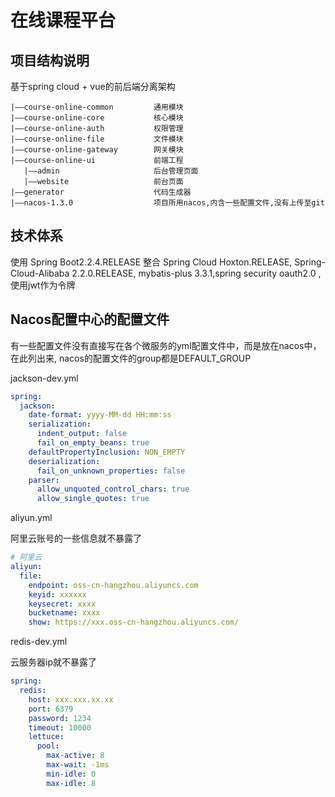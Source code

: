 # 在线课程平台

## 项目结构说明
基于spring cloud + vue的前后端分离架构
```
|——course-online-common    		通用模块
|——course-online-core 			核心模块
|——course-online-auth 			权限管理
|——course-online-file 			文件模块
|——course-online-gateway		网关模块
|——course-online-ui    	        前端工程
   |——admin                     后台管理页面
   |——website                   前台页面
|——generator                    代码生成器
|——nacos-1.3.0                  项目所用nacos,内含一些配置文件,没有上传至git

```



## 技术体系

使用 Spring Boot2.2.4.RELEASE 
整合 Spring Cloud Hoxton.RELEASE, Spring-Cloud-Alibaba 2.2.0.RELEASE,
mybatis-plus 3.3.1,spring security oauth2.0 ,使用jwt作为令牌

## Nacos配置中心的配置文件
有一些配置文件没有直接写在各个微服务的yml配置文件中，而是放在nacos中，在此列出来, nacos的配置文件的group都是DEFAULT_GROUP

jackson-dev.yml

```yaml
spring:
  jackson:
    date-format: yyyy-MM-dd HH:mm:ss
    serialization:
      indent_output: false
      fail_on_empty_beans: true
    defaultPropertyInclusion: NON_EMPTY
    deserialization:
      fail_on_unknown_properties: false
    parser:
      allow_unquoted_control_chars: true
      allow_single_quotes: true
```

aliyun.yml

阿里云账号的一些信息就不暴露了

```yaml
# 阿里云
aliyun:
  file:
    endpoint: oss-cn-hangzhou.aliyuncs.com
    keyid: xxxxxx
    keysecret: xxxx
    bucketname: xxxx
    show: https://xxx.oss-cn-hangzhou.aliyuncs.com/
```

redis-dev.yml

云服务器ip就不暴露了

```yaml
spring:
  redis:
    host: xxx.xxx.xx.xx
    port: 6379
    password: 1234
    timeout: 10000
    lettuce:
      pool:
        max-active: 8
        max-wait: -1ms
        min-idle: 0
        max-idle: 8
```

